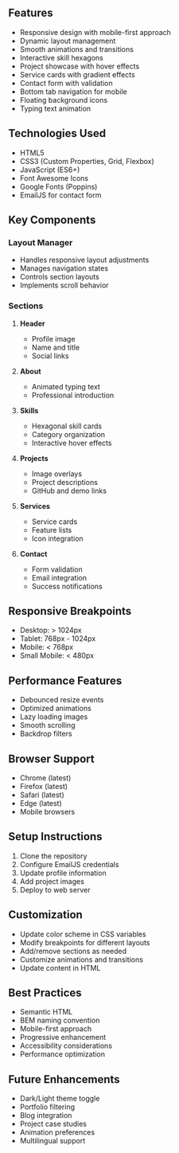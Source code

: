 
## Features

- Responsive design with mobile-first approach
- Dynamic layout management
- Smooth animations and transitions
- Interactive skill hexagons
- Project showcase with hover effects
- Service cards with gradient effects
- Contact form with validation
- Bottom tab navigation for mobile
- Floating background icons
- Typing text animation

## Technologies Used

- HTML5
- CSS3 (Custom Properties, Grid, Flexbox)
- JavaScript (ES6+)
- Font Awesome Icons
- Google Fonts (Poppins)
- EmailJS for contact form

## Key Components

### Layout Manager
- Handles responsive layout adjustments
- Manages navigation states
- Controls section layouts
- Implements scroll behavior

### Sections
1. **Header**
   - Profile image
   - Name and title
   - Social links

2. **About**
   - Animated typing text
   - Professional introduction

3. **Skills**
   - Hexagonal skill cards
   - Category organization
   - Interactive hover effects

4. **Projects**
   - Image overlays
   - Project descriptions
   - GitHub and demo links

5. **Services**
   - Service cards
   - Feature lists
   - Icon integration

6. **Contact**
   - Form validation
   - Email integration
   - Success notifications

## Responsive Breakpoints

- Desktop: > 1024px
- Tablet: 768px - 1024px
- Mobile: < 768px
- Small Mobile: < 480px

## Performance Features

- Debounced resize events
- Optimized animations
- Lazy loading images
- Smooth scrolling
- Backdrop filters

## Browser Support

- Chrome (latest)
- Firefox (latest)
- Safari (latest)
- Edge (latest)
- Mobile browsers

## Setup Instructions

1. Clone the repository
2. Configure EmailJS credentials
3. Update profile information
4. Add project images
5. Deploy to web server

## Customization

- Update color scheme in CSS variables
- Modify breakpoints for different layouts
- Add/remove sections as needed
- Customize animations and transitions
- Update content in HTML

## Best Practices

- Semantic HTML
- BEM naming convention
- Mobile-first approach
- Progressive enhancement
- Accessibility considerations
- Performance optimization

## Future Enhancements

- Dark/Light theme toggle
- Portfolio filtering
- Blog integration
- Project case studies
- Animation preferences
- Multilingual support
